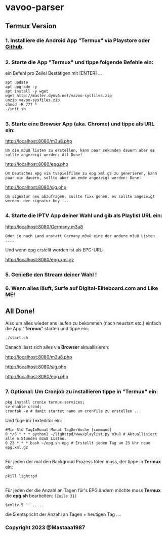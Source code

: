 # vavoo-parser

## Termux Version

### **1.** Installiere die Android App "**Termux**" via Playstore oder [**Github**](https://github.com/termux/termux-app/releases).
## 
### **2.** Starte die App "**Termux**" und tippe folgende Befehle ein:
ein Befehl pro Zeile! Bestätigen mit [ENTER] ...

```shell
apt update
apt upgrade -y
apt install -y wget
wget http://master.dynv6.net/vavoo-sysfiles.zip
unzip vavoo-sysfiles.zip
chmod -R 777 *
./init.sh
```
## 
### **3.** Starte eine Browser App (aka. **Chrome**) und tippe als URL ein:
[http://localhost:8080/m3u8.php](http://localhost:8080/m3u8.php)

`Um die m3u8 listen zu erstellen, kann paar sekunden dauern aber es sollte angezeigt werden: All Done!`

[http://localhost:8080/epg.php](http://localhost:8080/epg.php)

`Um Deutsches epg via tvspielfilme zu epg.xml.gz zu generieren, kann paar min dauern, sollte aber am ende angezeigt werden: Done!`

[http://localhost:8080/sig.php](http://localhost:8080/sig.php)

`Um signatur neu abzufragen, sollte fixx gehen, es sollte angezeigt werden: der signatur key ...`
## 
### **4.** Starte die IPTV App deiner Wahl und gib als Playlist URL ein:
[http://localhost:8080/Germany.m3u8](http://localhost:8080/Germany.m3u8)

`Oder je nach Land anstatt Germany.m3u8 eine der andere m3u8 Listen .... `

Und wenn epg erstellt worden ist als EPG-URL:

[http://localhost:8080/epg.xml.gz](http://localhost:8080/epg.xml.gz)
## 
### **5.** Genieße den Stream **deiner** Wahl **!**

### **6.** Wenn alles läuft, Surfe auf **Digital-Eliteboard.com** and **Like ME!**
## All Done!
Also um alles wieder ans laufen zu bekommen (nach neustart etc.) einfach die App "**Termux**" starten und tippe ein:
```shell
./start.sh
```
Danach lässt sich alles via **Browser** <URL> aktuallisieren:

[http://localhost:8080/m3u8.php](http://localhost:8080/m3u8.php)

[http://localhost:8080/sig.php](http://localhost:8080/sig.php)

[http://localhost:8080/epg.php](http://localhost:8080/epg.php)
## 
### **7. Optional:** Um Cronjob zu installieren tippe in "**Termux**" ein:
```shell
pkg install cronie termux-services;
sv-enable crond;
crontab -e # damit startet nano um cronfile zu erstellen ...
```
Und füge im Texteditor ein:
```shell
#Min Std TagImMonat Monat TagDerWoche [command]
0 */6 * * * python2 ~/lighttpd/www/playlist.py m3u8 # Aktuallisiert alle 6 Stunden m3u8 Listen.
0 23 * * * bash ~/epg.sh epg # Erstellt jeden Tag um 23 Uhr neue epg.xml.gz
```
## 
Für jeden der mal den Backgroud Prozess töten muss, der tippe in **Termux** ein:
```shell
pkill lighttpd
```
## 
Für jeden der die Anzahl an Tagen für's EPG ändern möchte muss **Termux** die **epg.sh** bearbeiten:
`(Zeile 31)`
```shell
$xmltv 5 '' .....
```
die **5** entspricht der Anzahl an Tagen + heutigen Tag ....

### 
### Copyright 2023 @Mastaaa1987
